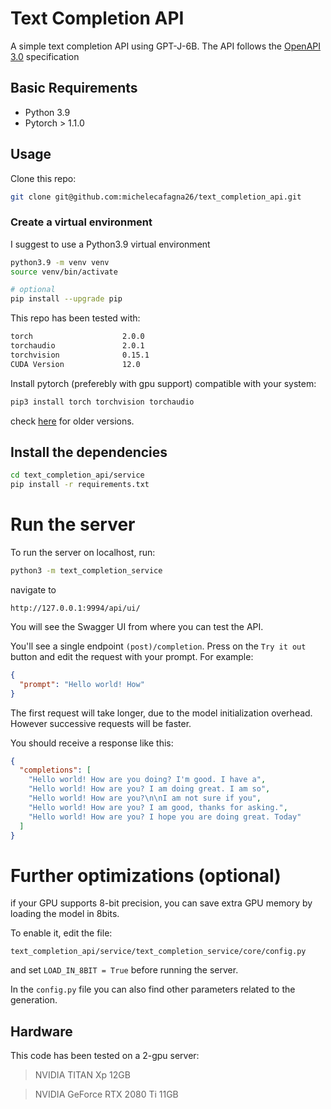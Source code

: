 # Text Completion API
A simple text completion API using GPT-J-6B.
The API follows the [OpenAPI 3.0](https://swagger.io/specification/) specification

## Basic Requirements
- Python 3.9
- Pytorch > 1.1.0

## Usage
Clone this repo:
```bash
git clone git@github.com:michelecafagna26/text_completion_api.git
```
### Create a virtual environment
I suggest to use a Python3.9 virtual environment
```bash
python3.9 -m venv venv
source venv/bin/activate

# optional
pip install --upgrade pip
```
This repo has been tested with:

```txt
torch                    2.0.0
torchaudio               2.0.1
torchvision              0.15.1
CUDA Version             12.0
```

Install pytorch (preferebly with gpu support) compatible with your system:
```bash
pip3 install torch torchvision torchaudio
```
check [here](https://pytorch.org/get-started/previous-versions/) for older versions.

## Install the dependencies
```bash
cd text_completion_api/service
pip install -r requirements.txt
```
# Run the server
To run the server on localhost, run:
```bash
python3 -m text_completion_service
```
navigate to 
```
http://127.0.0.1:9994/api/ui/
```
You will see the Swagger UI from where you can test the API.

You'll see a single endpoint ```(post)/completion```. Press on the `Try it out` button and edit the request with your prompt. For example:

```json
{
  "prompt": "Hello world! How"
}
```
The first request will take longer, due to the model initialization overhead. However successive requests will be faster.

You should receive a response like this:
```json
{
  "completions": [
    "Hello world! How are you doing? I'm good. I have a",
    "Hello world! How are you? I am doing great. I am so",
    "Hello world! How are you?\n\nI am not sure if you",
    "Hello world! How are you? I am good, thanks for asking.",
    "Hello world! How are you? I hope you are doing great. Today"
  ]
}
```
# Further optimizations (optional)
if your GPU supports 8-bit precision, you can save extra GPU memory by loading the model in 8bits.

To enable it, edit the file:
```
text_completion_api/service/text_completion_service/core/config.py
```
and set  ```LOAD_IN_8BIT = True``` before running the server.

In the ```config.py``` file you can also find other parameters related to the generation.

## Hardware
This code has been tested on a 2-gpu server:
> NVIDIA TITAN Xp 12GB

> NVIDIA GeForce RTX 2080 Ti 11GB
